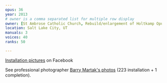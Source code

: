 ```yaml
---
opus: 36
year: 2013
# owner is a comma separated list for multiple row display
owner: [St Ambrose Catholic Church, Rebuild/enlargement of Holtkamp Opus 1820]
location: Salt Lake City, UT
manuals: 3
voices: 40
ranks: 50

---
```

<p><a target="blank" href="http://www.facebook.com/media/set/?set=a.256777431091675.39059.122521624517257&type=3">Installation pictures</a> on Facebook</p>
	<p>See professional photographer <a target="blank" href="http://barrymartak.zenfolio.com/p782155892">Barry Martak's photos</a> (223 installation + 1 completion).</p>
